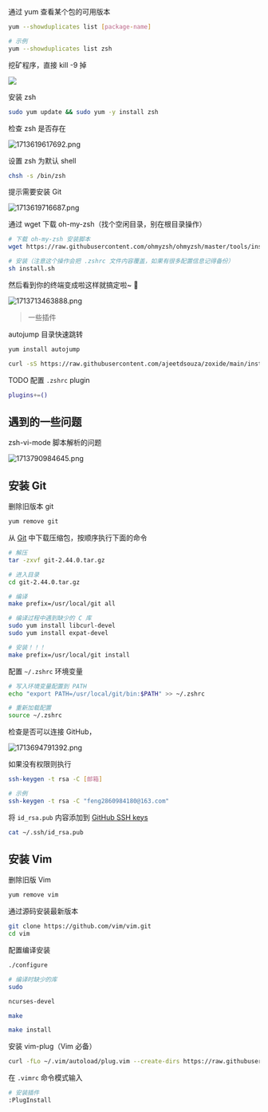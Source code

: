通过 yum 查看某个包的可用版本

```bash
yum --showduplicates list [package-name]

# 示例
yum --showduplicates list zsh
```

挖矿程序，直接 kill -9 掉

![](https://cdn.jsdelivr.net/gh/fengstats/blogcdn@main/2024/20240422205051.png)

安装 zsh

```bash
sudo yum update && sudo yum -y install zsh
```

检查 zsh 是否存在

![1713619617692.png](https://cdn.jsdelivr.net/gh/fengstats/blogcdn@main/2024/1713619617692.png)

设置 zsh 为默认 shell

```bash
chsh -s /bin/zsh
```

提示需要安装 Git

![1713619716687.png](https://cdn.jsdelivr.net/gh/fengstats/blogcdn@main/2024/1713619716687.png)

通过 wget 下载 oh-my-zsh（找个空闲目录，别在根目录操作）

```bash
# 下载 oh-my-zsh 安装脚本
wget https://raw.githubusercontent.com/ohmyzsh/ohmyzsh/master/tools/install.sh

# 安装（注意这个操作会把 .zshrc 文件内容覆盖，如果有很多配置信息记得备份）
sh install.sh
```

然后看到你的终端变成啦这样就搞定啦~ 🎉

![1713713463888.png](https://cdn.jsdelivr.net/gh/fengstats/blogcdn@main/2024/1713713463888.png)

> 一些插件

autojump 目录快速跳转

```bash
yum install autojump
```

```bash
curl -sS https://raw.githubusercontent.com/ajeetdsouza/zoxide/main/install.sh | bash
```

TODO 配置 `.zshrc` plugin

```bash
plugins+=()
```

## 遇到的一些问题

zsh-vi-mode 脚本解析的问题

![1713790984645.png](https://cdn.jsdelivr.net/gh/fengstats/blogcdn@main/2024/1713790984645.png)

## 安装 Git

删除旧版本 git

```bash
yum remove git
```

从 [Git](https://git-scm.com/download/linux) 中下载压缩包，按顺序执行下面的命令

```bash
# 解压
tar -zxvf git-2.44.0.tar.gz

# 进入目录
cd git-2.44.0.tar.gz

# 编译
make prefix=/usr/local/git all

# 编译过程中遇到缺少的 C 库
sudo yum install libcurl-devel
sudo yum install expat-devel

# 安装！！！
make prefix=/usr/local/git install
```

配置 `~/.zshrc` 环境变量

```bash
# 写入环境变量配置到 PATH
echo "export PATH=/usr/local/git/bin:$PATH" >> ~/.zshrc

# 重新加载配置
source ~/.zshrc
```

检查是否可以连接 GitHub，

![1713694791392.png](https://cdn.jsdelivr.net/gh/fengstats/blogcdn@main/2024/1713694791392.png)

如果没有权限则执行

```bash
ssh-keygen -t rsa -C [邮箱]

# 示例
ssh-keygen -t rsa -C "feng2860984180@163.com"
```

将 `id_rsa.pub` 内容添加到 [GitHub SSH keys](https://github.com/settings/keys)

```bash
cat ~/.ssh/id_rsa.pub
```

## 安装 Vim

删除旧版 Vim

```bash
yum remove vim
```

通过源码安装最新版本

```bash
git clone https://github.com/vim/vim.git
cd vim
```

配置编译安装

```bash
./configure

# 编译时缺少的库
sudo 

ncurses-devel

make

make install
```

安装 vim-plug（Vim 必备）

```bash
curl -fLo ~/.vim/autoload/plug.vim --create-dirs https://raw.githubusercontent.com/junegunn/vim-plug/master/plug.vim
```

在 `.vimrc` 命令模式输入

```bash
# 安装插件
:PlugInstall
```
